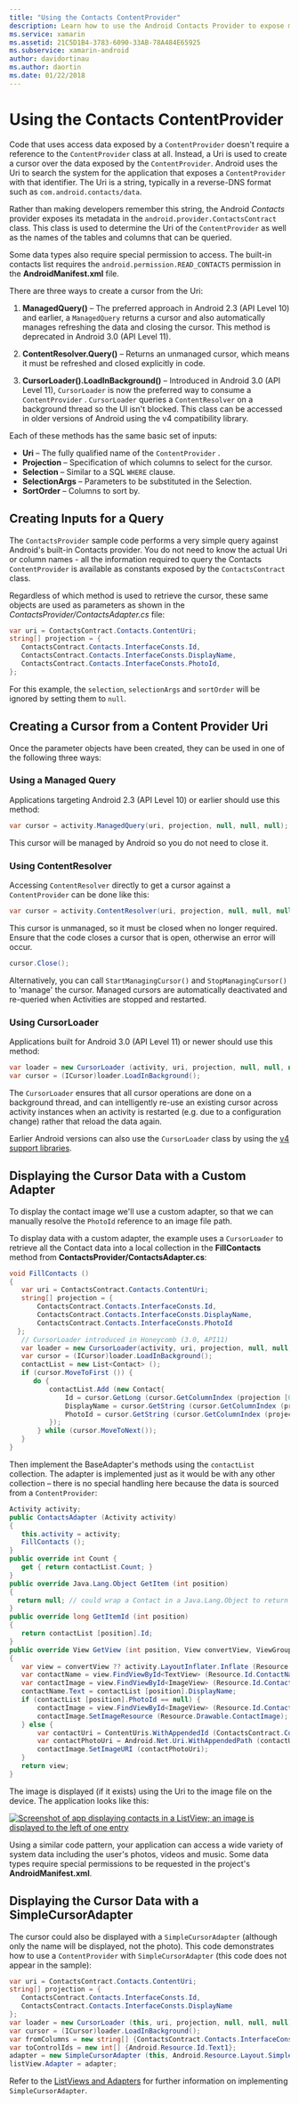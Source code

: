 ```yaml
---
title: "Using the Contacts ContentProvider"
description: Learn how to use the Android Contacts Provider to expose metadata that is used to determine the URI of the ContentProvider.
ms.service: xamarin
ms.assetid: 21C5D1B4-3783-6090-33AB-78A484E65925
ms.subservice: xamarin-android
author: davidortinau
ms.author: daortin
ms.date: 01/22/2018
---
```


# Using the Contacts ContentProvider

Code that uses access data exposed by a `ContentProvider` doesn't
require a reference to the `ContentProvider` class at all. Instead, a
Uri is used to create a cursor over the data exposed by the
`ContentProvider`. Android uses the Uri to search the system for the
application that exposes a `ContentProvider` with that identifier. The
Uri is a string, typically in a reverse-DNS format such as
`com.android.contacts/data`.

Rather than making developers remember this string, the Android
*Contacts* provider exposes its metadata in the
`android.provider.ContactsContract` class. This class is used to
determine the Uri of the `ContentProvider` as well as the names of the
tables and columns that can be queried.

Some data types also require special permission to access. The built-in
contacts list requires the `android.permission.READ_CONTACTS`
permission in the **AndroidManifest.xml** file.

There are three ways to create a cursor from the Uri:

1. **ManagedQuery()** &ndash; The preferred approach in Android 2.3
   (API Level 10) and earlier, a `ManagedQuery` returns a cursor and
   also automatically manages refreshing the data and closing the
   cursor. This method is deprecated in Android 3.0 (API Level 11).

1. **ContentResolver.Query()** &ndash; Returns an unmanaged cursor,
   which means it must be refreshed and closed explicitly in code.

1. **CursorLoader().LoadInBackground()** &ndash; Introduced in Android
   3.0 (API Level 11), `CursorLoader` is now the preferred way to
   consume a `ContentProvider` . `CursorLoader` queries a
   `ContentResolver` on a background thread so the UI isn't blocked.
   This class can be accessed in older versions of Android using the v4
   compatibility library.

Each of these methods has the same basic set of inputs:

- **Uri** &ndash; The fully qualified name of the  `ContentProvider` .
- **Projection** &ndash; Specification of which columns to select for the cursor.
- **Selection** &ndash; Similar to a SQL  `WHERE` clause.
- **SelectionArgs** &ndash; Parameters to be substituted in the Selection.
- **SortOrder** &ndash; Columns to sort by.

## Creating Inputs for a Query

The `ContactsProvider` sample code performs a very simple query against
Android's built-in Contacts provider. You do not need to know the
actual Uri or column names - all the information required to query the
Contacts `ContentProvider` is available as constants exposed by the
`ContactsContract` class.

Regardless of which method is used to retrieve the cursor, these same objects
are used as parameters as shown in the *ContactsProvider/ContactsAdapter.cs* file:

```csharp
var uri = ContactsContract.Contacts.ContentUri;
string[] projection = {
   ContactsContract.Contacts.InterfaceConsts.Id,
   ContactsContract.Contacts.InterfaceConsts.DisplayName,
   ContactsContract.Contacts.InterfaceConsts.PhotoId,
};
```

For this example, the `selection`, `selectionArgs` and `sortOrder` will be ignored
by setting them to `null`.

## Creating a Cursor from a Content Provider Uri

Once the parameter objects have been created, they can be used in one
of the following three ways:

### Using a Managed Query

Applications targeting Android 2.3 (API Level 10) or earlier should use this
method:

```csharp
var cursor = activity.ManagedQuery(uri, projection, null, null, null);
```

This cursor will be managed by Android so you do not need to close it.

### Using ContentResolver

Accessing `ContentResolver` directly to get a cursor against a
`ContentProvider` can be done like this:

```csharp
var cursor = activity.ContentResolver(uri, projection, null, null, null);
```

This cursor is unmanaged, so it must be closed when no longer required.
Ensure that the code closes a cursor that is open, otherwise an error
will occur.

```csharp
cursor.Close();
```

Alternatively, you can call `StartManagingCursor()` and
`StopManagingCursor()` to 'manage' the cursor. Managed cursors are
automatically deactivated and re-queried when Activities are stopped
and restarted.

### Using CursorLoader

Applications built for Android 3.0 (API Level 11) or newer should use
this method:

```csharp
var loader = new CursorLoader (activity, uri, projection, null, null, null);
var cursor = (ICursor)loader.LoadInBackground();
```

The `CursorLoader` ensures that all cursor operations are done on a
background thread, and can intelligently re-use an existing cursor
across activity instances when an activity is restarted (e.g. due to a
configuration change) rather that reload the data again.

Earlier Android versions can also use the `CursorLoader` class by using the
[v4 support libraries](https://developer.android.com/tools/support-library/index.html).

## Displaying the Cursor Data with a Custom Adapter

To display the contact image we'll use a custom adapter, so that we can
manually resolve the `PhotoId` reference to an image file path.

To display data with a custom adapter, the example uses a
`CursorLoader` to retrieve all the Contact data into a local collection
in the **FillContacts** method from
**ContactsProvider/ContactsAdapter.cs**:

```csharp
void FillContacts ()
{
   var uri = ContactsContract.Contacts.ContentUri;
   string[] projection = {
       ContactsContract.Contacts.InterfaceConsts.Id,
       ContactsContract.Contacts.InterfaceConsts.DisplayName,
       ContactsContract.Contacts.InterfaceConsts.PhotoId
  };
   // CursorLoader introduced in Honeycomb (3.0, API11)
   var loader = new CursorLoader(activity, uri, projection, null, null, null);
   var cursor = (ICursor)loader.LoadInBackground();
   contactList = new List<Contact> ();
   if (cursor.MoveToFirst ()) {
      do {
          contactList.Add (new Contact{
              Id = cursor.GetLong (cursor.GetColumnIndex (projection [0])),
              DisplayName = cursor.GetString (cursor.GetColumnIndex (projection [1])),
              PhotoId = cursor.GetString (cursor.GetColumnIndex (projection [2]))
          });
       } while (cursor.MoveToNext());
   }
}
```

Then implement the BaseAdapter's methods using the `contactList`
collection. The adapter is implemented just as it would be with any
other collection &ndash; there is no special handling here because the
data is sourced from a `ContentProvider`:

```csharp
Activity activity;
public ContactsAdapter (Activity activity)
{
   this.activity = activity;
   FillContacts ();
}
public override int Count {
   get { return contactList.Count; }
}
public override Java.Lang.Object GetItem (int position)
{
  return null; // could wrap a Contact in a Java.Lang.Object to return it here if needed
}
public override long GetItemId (int position)
{
   return contactList [position].Id;
}
public override View GetView (int position, View convertView, ViewGroup parent)
{
   var view = convertView ?? activity.LayoutInflater.Inflate (Resource.Layout.ContactListItem, parent, false);
   var contactName = view.FindViewById<TextView> (Resource.Id.ContactName);
   var contactImage = view.FindViewById<ImageView> (Resource.Id.ContactImage);
   contactName.Text = contactList [position].DisplayName;
   if (contactList [position].PhotoId == null) {
       contactImage = view.FindViewById<ImageView> (Resource.Id.ContactImage);
       contactImage.SetImageResource (Resource.Drawable.ContactImage);
   } else {
       var contactUri = ContentUris.WithAppendedId (ContactsContract.Contacts.ContentUri, contactList [position].Id);
       var contactPhotoUri = Android.Net.Uri.WithAppendedPath (contactUri, Contacts.Photos.ContentDirectory);
       contactImage.SetImageURI (contactPhotoUri);
   }
   return view;
}
```

The image is displayed (if it exists) using the Uri to the image file on the
device. The application looks like this:

[![Screenshot of app displaying contacts in a ListView; an image is displayed to the left of one entry](contacts-contentprovider-images/contactsprovider.png)](contacts-contentprovider-images/contactsprovider.png#lightbox)

Using a similar code pattern, your application can access a wide
variety of system data including the user's photos, videos and music.
Some data types require special permissions to be requested in the
project's **AndroidManifest.xml**.

## Displaying the Cursor Data with a SimpleCursorAdapter

The cursor could also be displayed with a `SimpleCursorAdapter`
(although only the name will be displayed, not the photo). This code
demonstrates how to use a `ContentProvider` with `SimpleCursorAdapter`
(this code does not appear in the sample):

```csharp
var uri = ContactsContract.Contacts.ContentUri;
string[] projection = {
   ContactsContract.Contacts.InterfaceConsts.Id,
   ContactsContract.Contacts.InterfaceConsts.DisplayName
};
var loader = new CursorLoader (this, uri, projection, null, null, null);
var cursor = (ICursor)loader.LoadInBackground();
var fromColumns = new string[] {ContactsContract.Contacts.InterfaceConsts.DisplayName};
var toControlIds = new int[] {Android.Resource.Id.Text1};
adapter = new SimpleCursorAdapter (this, Android.Resource.Layout.SimpleListItem1, cursor, fromColumns, toControlsIds);
listView.Adapter = adapter;
```

Refer to the
[ListViews and Adapters](~/android/user-interface/layouts/list-view/index.md)
for further information on implementing `SimpleCursorAdapter`.
